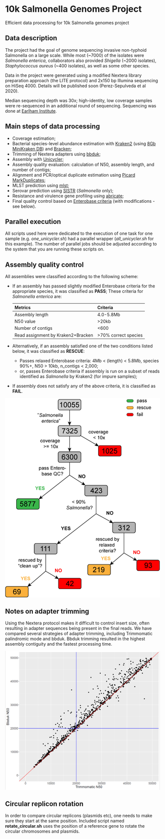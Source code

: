 # 10k Salmonella Genomes Project 

Efficient data processing for 10k Salmonella genomes project

## Data description

The project had the goal of genome sequencing invasive non-typhoid Salmonella on a large scale. While most (~7000) of the isolates were *Salmonella enterica*, collaborators also provided *Shigella* (~2000 isolates), *Staphylococcus aureus* (~400 isolates), as well as some other species.  

Data in the project were generated using a modified Nextera library preparation approach (the LITE protocol) and 2x150 bp Illumina sequencing on HiSeq 4000. Details will be published soon (Perez-Sepulveda et al 2020). 

Median sequencing depth was 30x; high-identity, low coverage samples were re-sequenced in an additional round of sequencing. Sequencing was done at [Earlham Institute](https://www.earlham.ac.uk/).

## Main steps of data processing

* Coverage estimation; 
* Bacterial species-level abundance estimation with [Kraken2](https://ccb.jhu.edu/software/kraken2/) (using [8Gb MiniKraken DB](ftp://ftp.ccb.jhu.edu/pub/data/kraken2_dbs/minikraken2_v2_8GB_201904_UPDATE.tgz)) and [Bracken](https://ccb.jhu.edu/software/bracken/); 
* Trimming of Nextera adapters using [bbduk](https://jgi.doe.gov/data-and-tools/bbtools/bb-tools-user-guide/bbduk-guide/); 
* Assembly with [Unicycler](https://github.com/rrwick/Unicycler); 
* Assembly quality evaluation: calculation of N50, assembly length, and number of contigs; 
* Alignment and PCR/optical duplicate estimation using [Picard MarkDuplicates](https://broadinstitute.github.io/picard/command-line-overview.html#MarkDuplicates); 
* MLST prediction using [mlst](https://github.com/tseemann/mlst); 
* Serovar prediction using [SISTR](https://github.com/peterk87/sistr_cmd) (*Salmonella* only); 
* Resistance and virulence gene profiling using [abricate](https://github.com/tseemann/abricate); 
* Final quality control based on [Enterobase criteria](https://enterobase.readthedocs.io/en/latest/pipelines/backend-pipeline-qaevaluation.html) (with modifications - see below).

## Parallel execution

All scripts used here were dedicated to the execution of one task for one sample (e.g. *one_unicycler.sh*) had a parallel wrapper (*all_unicycler.sh* for this example). The number of parallel jobs should be adjusted according to the system that you are running these scripts on. 

## Assembly quality control 

All assemblies were classified according to the following scheme: 

* If an assembly has passed slightly modified Enterobase criteria for the appropriate species, it was classified as **PASS**; These criteria for *Salmonella enterica* are: 

  | Metrics                            | Criteria             |
  |------------------------------------|----------------------|
  | Assembly length                    | 4.0-5.8Mb            |
  | N50 value                          | >20kb                |
  | Number of contigs                  | <600                 | 
  | Read assignment by Kraken2+Bracken | >70% correct species |

* Alternatively, if an assembly satisfied one of the two conditions listed below, it was classified as **RESCUE**: 
    * Passes relaxed Enterobase criteria: 4Mb < (length) < 5.8Mb, species 90%+, N50 > 10kb, n_contigs < 2,000; 
    * or, passes Enterobase criteria if assembly is run on a subset of reads identified as *Salmonella* by Kraken2 (for impure samples); 
* If assembly does not satisfy any of the above criteria, it is classified as **FAIL**.


<p align="center"><img src="https://github.com/apredeus/10k_genomes/blob/master/img/10k_genomes_qc_V3.png"></p>

## Notes on adapter trimming 

Using the Nextera protocol makes it difficult to control insert size, often resulting in adapter sequences being present in the final reads. We have compared several strategies of adapter trimming, including Trimmomatic palindromic mode and bbduk. Bbduk trimming resulted in the highest assembly contiguity and the fastest processing time.  

<p align="center"><img src="https://github.com/apredeus/10k_genomes/blob/master/img/n50.png"></p>

## Circular replicon rotation 

In order to compare circular replicons (plasmids etc), one needs to make sure they start at the same position. Included script named **rotate_circular.sh** uses the position of a reference gene to rotate the circular chromosomes and plasmids. 
